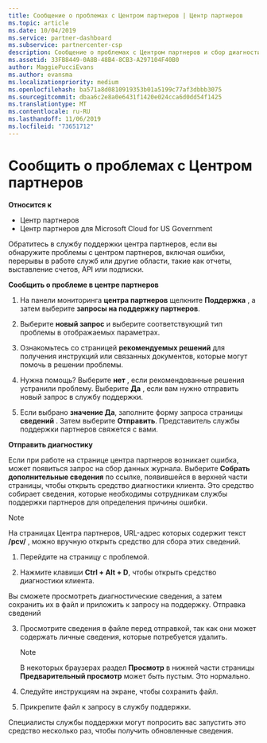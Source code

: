 ```yaml
---
title: Сообщение о проблемах с Центром партнеров | Центр партнеров
ms.topic: article
ms.date: 10/04/2019
ms.service: partner-dashboard
ms.subservice: partnercenter-csp
description: Сообщение о проблемах с Центром партнеров и сбор диагностической информации для сотрудников службы поддержки.
ms.assetid: 33FB8449-0A8B-48B4-8CB3-A297104F40B0
author: MaggiePucciEvans
ms.author: evansma
ms.localizationpriority: medium
ms.openlocfilehash: ba571a8d0810919353b01a5199c77af3dbbb3075
ms.sourcegitcommit: dbaa6c2e8a0e6431f1420e024cca6d0dd54f1425
ms.translationtype: MT
ms.contentlocale: ru-RU
ms.lasthandoff: 11/06/2019
ms.locfileid: "73651712"
---
```

# <a name="report-problems-with-partner-center"></a>Сообщить о проблемах с Центром партнеров

**Относится к**

- Центр партнеров
- Центр партнеров для Microsoft Cloud for US Government


Обратитесь в службу поддержки центра партнеров, если вы обнаружите проблемы с центром партнеров, включая ошибки, перерывы в работе служб или другие области, такие как отчеты, выставление счетов, API или подписки.


**Сообщить о проблеме в центре партнеров**

1. На панели мониторинга **центра партнеров** щелкните **Поддержка** , а затем выберите **запросы на поддержку партнеров**.

2. Выберите **новый запрос** и выберите соответствующий тип проблемы в отображаемых параметрах.

3. Ознакомьтесь со страницей **рекомендуемых решений** для получения инструкций или связанных документов, которые могут помочь в решении проблемы.

4. Нужна помощь? Выберите **нет** , если рекомендованные решения устранили проблему. Выберите **Да** , если вам нужно отправить новый запрос в службу поддержки.

5. Если выбрано **значение Да**, заполните форму запроса страницы **сведений** . Затем выберите **Отправить**. Представитель службы поддержки партнеров свяжется с вами.

**Отправить диагностику**

Если при работе на странице центра партнеров возникает ошибка, может появиться запрос на сбор данных журнала. Выберите **Собрать дополнительные сведения** по ссылке, появившейся в верхней части страницы, чтобы открыть средство диагностики клиента. Это средство собирает сведения, которые необходимы сотрудникам службы поддержки партнеров для определения причины ошибки. 

>[!NOTE]
>На страницах Центра партнеров, URL-адрес которых содержит текст **/pcv/** , можно вручную открыть средство для сбора этих сведений.

1. Перейдите на страницу с проблемой.

2. Нажмите клавиши **Ctrl + Alt + D**, чтобы открыть средство диагностики клиента.

Вы сможете просмотреть диагностические сведения, а затем сохранить их в файл и приложить к запросу на поддержку. Отправка сведений

3. Просмотрите сведения в файле перед отправкой, так как они может содержать личные сведения, которые потребуется удалить. 

    >[!NOTE]
    >В некоторых браузерах раздел **Просмотр** в нижней части страницы **Предварительный просмотр** может быть пустым. Это нормально.

4. Следуйте инструкциям на экране, чтобы сохранить файл.

5. Прикрепите файл к запросу в службу поддержки.

Специалисты службы поддержки могут попросить вас запустить это средство несколько раз, чтобы получить обновленные сведения.


